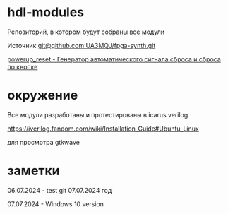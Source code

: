 # hdl-modules

Репозиторий, в котором будут собраны все модули

Источник [git@github.com:UA3MQJ/fpga-synth.git](https://github.com/UA3MQJ/fpga-synth)

[powerup_reset - Генератор автоматического сигнала сброса и сброса по кнопке](/powerup_reset/README.md)

# окружение

Все модули разработаны и протестированы в icarus verilog

https://iverilog.fandom.com/wiki/Installation_Guide#Ubuntu_Linux

для просмотра gtkwave


# заметки

06.07.2024 - test git
07.07.2024 год

07.07.2024 - Windows 10 version
